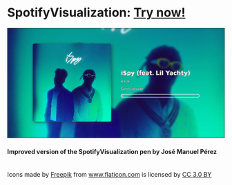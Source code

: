 # SpotifyVisualization: <a href="https://thatmarcel.github.io/SpotifyVisualization/" title="Spotify Visualization">Try now!</a>
<img src="screenshot1.png"></img><br>
<h4>Improved version of the SpotifyVisualization pen by José Manuel Pérez</h4><br>
<div>Icons made by <a href="http://www.freepik.com" title="Freepik">Freepik</a> from <a href="https://www.flaticon.com/" title="Flaticon">www.flaticon.com</a> is licensed by <a href="http://creativecommons.org/licenses/by/3.0/" title="Creative Commons BY 3.0" target="_blank">CC 3.0 BY</a></div>

